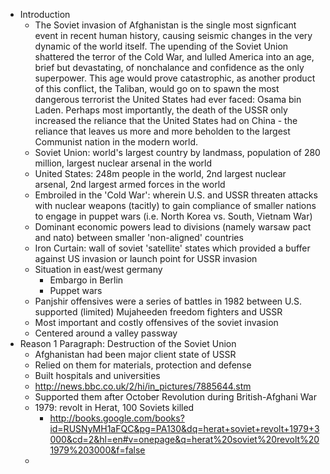 - Introduction
	- The Soviet invasion of Afghanistan is the single most signficant event in recent human history, causing seismic changes in the very dynamic of the world itself. The upending of the Soviet Union shattered the terror of the Cold War, and lulled America into an age, brief but devastating, of nonchalance and confidence as the only superpower. This age would prove catastrophic, as another product of this conflict, the Taliban, would go on to spawn the most dangerous terrorist the United States had ever faced: Osama bin Laden. Perhaps most importantly, the death of the USSR only increased the reliance that the United States had on China - the reliance that leaves us more and more beholden to the largest Communist nation in the modern world.
	- Soviet Union: world's largest country by landmass, population of 280 million, largest nuclear arsenal in the world
	- United States: 248m people in the world, 2nd largest nuclear arsenal, 2nd largest armed forces in the world
	- Embroiled in the 'Cold War': wherein U.S. and USSR threaten attacks with nuclear weapons (tacitly) to gain compliance of smaller nations to engage in puppet wars (i.e. North Korea vs. South, Vietnam War)
	- Dominant economic powers lead to divisions (namely warsaw pact and nato) between smaller 'non-aligned' countries
	- Iron Curtain: wall of soviet 'satellite' states which provided a buffer against US invasion or launch point for USSR invasion
	- Situation in east/west germany
		- Embargo in Berlin
		- Puppet wars
	- Panjshir offensives were a series of battles in 1982 between U.S. supported (limited) Mujaheeden freedom fighters and USSR
	- Most important and costly offensives of the soviet invasion
	- Centered around a valley passway
- Reason 1 Paragraph: Destruction of the Soviet Union
	- Afghanistan had been major client state of USSR
	- Relied on them for materials, protection and defense
	- Built hospitals and universities
	- http://news.bbc.co.uk/2/hi/in_pictures/7885644.stm
	- Supported them after October Revolution during British-Afghani War
	- 1979: revolt in Herat, 100 Soviets killed
		- http://books.google.com/books?id=RUSNyMH1aFQC&pg=PA130&dq=herat+soviet+revolt+1979+3000&cd=2&hl=en#v=onepage&q=herat%20soviet%20revolt%201979%203000&f=false
	-
	
